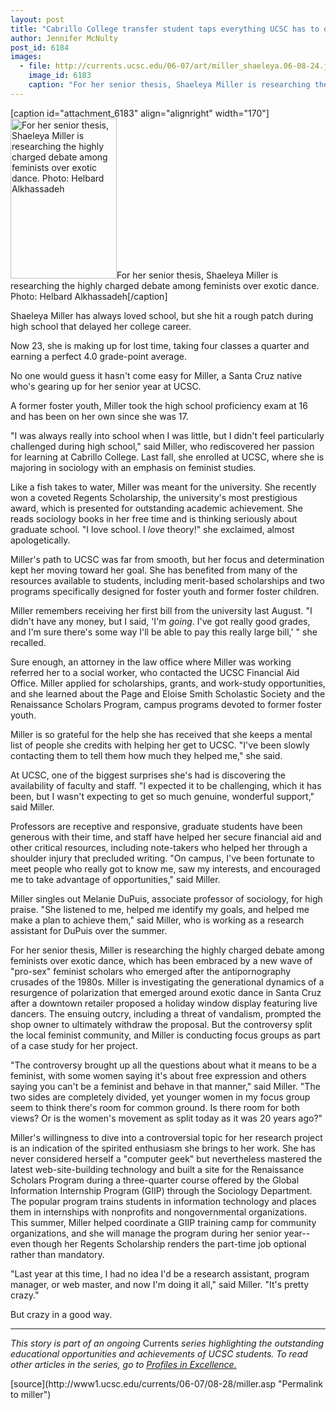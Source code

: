 ```yaml
---
layout: post
title: "Cabrillo College transfer student taps everything UCSC has to offer"
author: Jennifer McNulty 
post_id: 6184
images:
  - file: http://currents.ucsc.edu/06-07/art/miller_shaeleya.06-08-24.jpg
    image_id: 6183
    caption: "For her senior thesis, Shaeleya Miller is researching the highly charged debate among feminists over exotic dance. Photo: Helbard Alkhassadeh"
---
```


[caption id="attachment_6183" align="alignright" width="170"]<a href="http://localhost/mysite/wp-content/uploads/2006/08/miller_shaeleya.06-08-24.jpg"><img class="size-full wp-image-6183" src="http://localhost/mysite/wp-content/uploads/2006/08/miller_shaeleya.06-08-24.jpg" alt="For her senior thesis, Shaeleya Miller is researching the highly charged debate among feminists over exotic dance. Photo: Helbard Alkhassadeh" width="170" height="256" /></a>For her senior thesis, Shaeleya Miller is researching the highly charged debate among feminists over exotic dance. Photo: Helbard Alkhassadeh[/caption]
<a name="content" id="content"></a>
<p>
  Shaeleya Miller has always loved school, but she hit a rough patch during high school that delayed her college career.
</p>
<p>
  Now 23, she is making up for lost time, taking four classes a quarter and earning a perfect 4.0 grade-point average.
</p>
<p>
  No one would guess it hasn't come easy for Miller, a Santa Cruz native who's gearing up for her senior year at UCSC.
</p>
<p>
  A former foster youth, Miller took the high school proficiency exam at 16 and has been on her own since she was 17.
</p>
<p>
  "I was always really into school when I was little, but I didn't feel particularly challenged during high school," said Miller, who rediscovered her passion for learning at Cabrillo College. Last fall, she enrolled at UCSC, where she is majoring in sociology with an emphasis on feminist studies.
</p>
<p>
  Like a fish takes to water, Miller was meant for the university. She recently won a coveted Regents Scholarship, the university's most prestigious award, which is presented for outstanding academic achievement. She reads sociology books in her free time and is thinking seriously about graduate school. "I love school. I <i>love</i> theory!" she exclaimed, almost apologetically.
</p>
<p>
  Miller's path to UCSC was far from smooth, but her focus and determination kept her moving toward her goal. She has benefited from many of the resources available to students, including merit-based scholarships and two programs specifically designed for foster youth and former foster children.
</p>
<p>
  Miller remembers receiving her first bill from the university last August. "I didn't have any money, but I said, 'I'm <i>going</i>. I've got really good grades, and I'm sure there's some way I'll be able to pay this really large bill,' " she recalled.
</p>
<p>
  Sure enough, an attorney in the law office where Miller was working referred her to a social worker, who contacted the UCSC Financial Aid Office. Miller applied for scholarships, grants, and work-study opportunities, and she learned about the Page and Eloise Smith Scholastic Society and the Renaissance Scholars Program, campus programs devoted to former foster youth.
</p>
<p>
  Miller is so grateful for the help she has received that she keeps a mental list of people she credits with helping her get to UCSC. "I've been slowly contacting them to tell them how much they helped me," she said.
</p>
<p>
  At UCSC, one of the biggest surprises she's had is discovering the availability of faculty and staff. "I expected it to be challenging, which it has been, but I wasn't expecting to get so much genuine, wonderful support," said Miller.
</p>
<p>
  Professors are receptive and responsive, graduate students have been generous with their time, and staff have helped her secure financial aid and other critical resources, including note-takers who helped her through a shoulder injury that precluded writing. "On campus, I've been fortunate to meet people who really got to know me, saw my interests, and encouraged me to take advantage of opportunities," said Miller.
</p>
<p>
  Miller singles out Melanie DuPuis, associate professor of sociology, for high praise. "She listened to me, helped me identify my goals, and helped me make a plan to achieve them," said Miller, who is working as a research assistant for DuPuis over the summer.
</p>
<p>
  For her senior thesis, Miller is researching the highly charged debate among feminists over exotic dance, which has been embraced by a new wave of "pro-sex" feminist scholars who emerged after the antipornography crusades of the 1980s. Miller is investigating the generational dynamics of a resurgence of polarization that emerged around exotic dance in Santa Cruz after a downtown retailer proposed a holiday window display featuring live dancers. The ensuing outcry, including a threat of vandalism, prompted the shop owner to ultimately withdraw the proposal. But the controversy split the local feminist community, and Miller is conducting focus groups as part of a case study for her project.
</p>
<p>
  "The controversy brought up all the questions about what it means to be a feminist, with some women saying it's about free expression and others saying you can't be a feminist and behave in that manner," said Miller. "The two sides are completely divided, yet younger women in my focus group seem to think there's room for common ground. Is there room for both views? Or is the women's movement as split today as it was 20 years ago?"
</p>
<p>
  Miller's willingness to dive into a controversial topic for her research project is an indication of the spirited enthusiasm she brings to her work. She has never considered herself a "computer geek" but nevertheless mastered the latest web-site-building technology and built a site for the Renaissance Scholars Program during a three-quarter course offered by the Global Information Internship Program (GIIP) through the Sociology Department. The popular program trains students in information technology and places them in internships with nonprofits and nongovernmental organizations. This summer, Miller helped coordinate a GIIP training camp for community organizations, and she will manage the program during her senior year--even though her Regents Scholarship renders the part-time job optional rather than mandatory.
</p>
<p>
  "Last year at this time, I had no idea I'd be a research assistant, program manager, or web master, and now I'm doing it all," said Miller. "It's pretty crazy."
</p>
<p>
  But crazy in a good way.
</p>
<hr>
<p>
  <em>This story is part of an ongoing</em> Currents <em>series highlighting the outstanding educational opportunities and achievements of UCSC students. To read other articles in the series, go to <a href="http://www.ucsc.edu/students/profiles/">Profiles in Excellence.</a></em>
</p>
[source](http://www1.ucsc.edu/currents/06-07/08-28/miller.asp "Permalink to miller")

